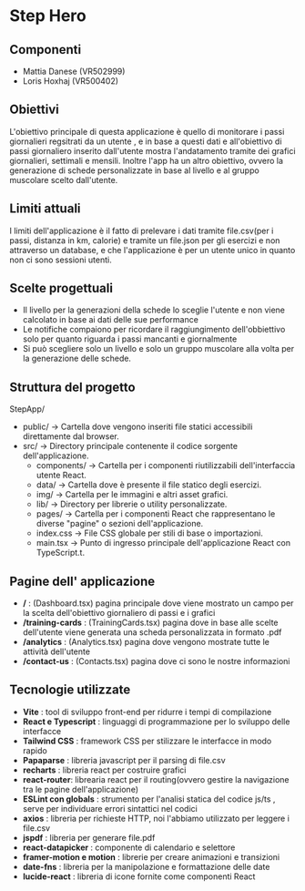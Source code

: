 # Step Hero

## Componenti
- Mattia Danese (VR502999)
- Loris Hoxhaj (VR500402)

## Obiettivi
L'obiettivo principale di questa applicazione è quello di monitorare i passi giornalieri regsitrati da un utente , e in base a questi dati e all'obiettivo di passi giornaliero inserito  dall'utente mostra l'andatamento  tramite dei  grafici giornalieri, settimali e mensili.
Inoltre l'app ha un altro obiettivo, ovvero la generazione di schede personalizzate in base al livello e al gruppo muscolare scelto dall'utente.

## Limiti attuali
I limiti dell'applicazione è il fatto di prelevare i dati tramite file.csv(per i passi, distanza in km, calorie) e tramite un file.json per gli esercizi e non attraverso un database, e che l'applicazione è per un utente unico in quanto non ci sono sessioni utenti.

## Scelte progettuali
- Il livello per la generazioni della schede lo sceglie l'utente e non viene calcolato in base ai dati delle sue performance
- Le notifiche compaiono per ricordare il raggiungimento dell'obbiettivo solo per quanto riguarda i passi mancanti e giornalmente
- Si può scegliere solo un livello e solo un gruppo muscolare  alla volta per la generazione delle schede.

## Struttura del progetto
StepApp/
- public/ -> Cartella dove vengono inseriti file statici accessibili direttamente dal browser.
- src/ -> Directory principale contenente il codice sorgente dell'applicazione.
  - components/ -> Cartella per i componenti riutilizzabili dell'interfaccia utente React.
  - data/ -> Cartella dove è presente il file statico degli esercizi.
  - img/ -> Cartella per le immagini e altri asset grafici.
  - lib/ -> Directory per librerie o utility personalizzate.
  - pages/ -> Cartella per i componenti React che rappresentano le diverse "pagine" o sezioni dell'applicazione.
  - index.css -> File CSS globale per stili di base o importazioni.
  - main.tsx -> Punto di ingresso principale dell'applicazione React con TypeScript.t.

## Pagine dell' applicazione
- **/** : (Dashboard.tsx) pagina principale dove viene mostrato un campo per la scelta dell'obiettivo giornaliero di passi e i grafici
- **/training-cards** : (TrainingCards.tsx) pagina dove in base alle scelte dell'utente viene generata una scheda personalizzata in formato .pdf
- **/analytics** : (Analytics.tsx) pagina dove vengono mostrate tutte le attività dell'utente
- **/contact-us** : (Contacts.tsx) pagina dove ci sono le nostre informazioni

## Tecnologie utilizzate
- **Vite** : tool di sviluppo front-end per ridurre i tempi di compilazione
- **React e Typescript** : linguaggi di programmazione per lo sviluppo delle interfacce
- **Tailwind CSS** : framework CSS per stilizzare le interfacce in modo rapido
- **Papaparse** : libreria javascript per il parsing di file.csv
- **recharts** : libreria react per costruire grafici
- **react-router**: librearia react per il routing(ovvero gestire la navigazione tra le pagine dell'applicazione)
- **ESLint con globals** : strumento per l'analisi statica del codice js/ts , serve per individuare errori sintattici nel codici
- **axios** : libreria per richieste HTTP, noi l'abbiamo utilizzato per leggere i file.csv
- **jspdf** : libreria per generare file.pdf
- **react-datapicker** : componente di calendario e selettore 
- **framer-motion e motion** : librerie per creare animazioni e transizioni
- **date-fns** : libreria per la manipolazione e formattazione delle date
- **lucide-react** : libreria di icone fornite come componenti React




